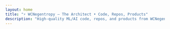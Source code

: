 ```yaml
---
layout: home
title: "⚡ WCNegentropy — The Architect • Code, Repos, Products"
description: "High‑quality ML/AI code, repos, and products from WCNegentropy. Buy licenses, explore open source, and cutting‑edge R&D."
---
```

